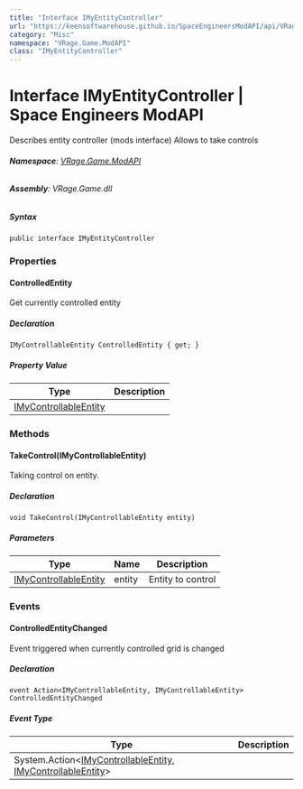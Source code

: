 ```yaml
---
title: "Interface IMyEntityController"
url: "https://keensoftwarehouse.github.io/SpaceEngineersModAPI/api/VRage.Game.ModAPI.IMyEntityController.html"
category: "Misc"
namespace: "VRage.Game.ModAPI"
class: "IMyEntityController"
---
```


# Interface IMyEntityController | Space Engineers ModAPI

Describes entity controller (mods interface) Allows to take controls

###### **Namespace**: [VRage.Game.ModAPI](https://keensoftwarehouse.github.io/SpaceEngineersModAPI/api/VRage.Game.ModAPI.html)

###### **Assembly**: VRage.Game.dll

##### Syntax

```
public interface IMyEntityController
```

### Properties

#### ControlledEntity

Get currently controlled entity

##### Declaration

```
IMyControllableEntity ControlledEntity { get; }
```

##### Property Value

| Type | Description |
| --- | --- |
| [IMyControllableEntity](https://keensoftwarehouse.github.io/SpaceEngineersModAPI/api/VRage.Game.ModAPI.Interfaces.IMyControllableEntity.html) |     |

### Methods

#### TakeControl(IMyControllableEntity)

Taking control on entity.

##### Declaration

```
void TakeControl(IMyControllableEntity entity)
```

##### Parameters

| Type | Name | Description |
| --- | --- | --- |
| [IMyControllableEntity](https://keensoftwarehouse.github.io/SpaceEngineersModAPI/api/VRage.Game.ModAPI.Interfaces.IMyControllableEntity.html) | entity | Entity to control |

### Events

#### ControlledEntityChanged

Event triggered when currently controlled grid is changed

##### Declaration

```
event Action<IMyControllableEntity, IMyControllableEntity> ControlledEntityChanged
```

##### Event Type

| Type | Description |
| --- | --- |
| System.Action<[IMyControllableEntity](https://keensoftwarehouse.github.io/SpaceEngineersModAPI/api/VRage.Game.ModAPI.Interfaces.IMyControllableEntity.html), [IMyControllableEntity](https://keensoftwarehouse.github.io/SpaceEngineersModAPI/api/VRage.Game.ModAPI.Interfaces.IMyControllableEntity.html)\> |     |